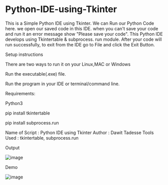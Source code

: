 # Python-IDE-using-Tkinter

This is a Simple Python IDE using Tkinter. We can Run our Python Code here. we open our saved code in this IDE. when you can't save your code and run it an error message show "Please save your code". This Python IDE develops using Tkintertable & subprocess. run module. After your code will run successfully, to exit from the IDE go to File and click the Exit Button.

Setup instructions

There are two ways to run it on your Linux,MAC or Windows

Run the executable(.exe) file.

Run the program in your IDE or terminal/command line.

Requirements:

Python3

pip install tkintertable


pip install subprocess.run


Name of Script :	Python IDE using Tkinter
Author :	Dawit Tadesse
Tools Used : tkintertable, subprocess.run

Output


![image](https://user-images.githubusercontent.com/104532876/213906930-20361311-72db-4bad-8622-fc1ad48b67d7.png)

Demo

![image](https://user-images.githubusercontent.com/104532876/213906943-8da32fb6-26ff-4609-ae15-b577f6accfec.png)
